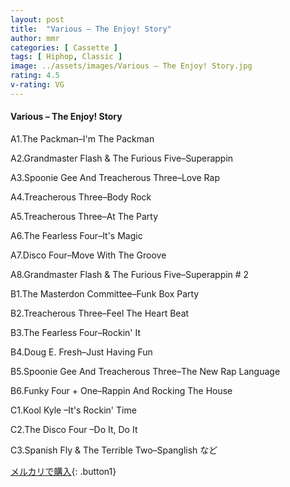 ```yaml
---
layout: post
title:  "Various – The Enjoy! Story"
author: mmr
categories: [ Cassette ]
tags: [ Hiphop, Classic ]
image: ../assets/images/Various – The Enjoy! Story.jpg
rating: 4.5
v-rating: VG
---
```


#### Various – The Enjoy! Story

A1.The Packman–I'm The Packman

A2.Grandmaster Flash & The Furious Five–Superappin

A3.Spoonie Gee And Treacherous Three–Love Rap

A4.Treacherous Three–Body Rock

A5.Treacherous Three–At The Party

A6.The Fearless Four–It's Magic

A7.Disco Four–Move With The Groove

A8.Grandmaster Flash & The Furious Five–Superappin # 2

B1.The Masterdon Committee–Funk Box Party

B2.Treacherous Three–Feel The Heart Beat

B3.The Fearless Four–Rockin' It

B4.Doug E. Fresh–Just Having Fun

B5.Spoonie Gee And Treacherous Three–The New Rap Language

B6.Funky Four + One–Rappin And Rocking The House

C1.Kool Kyle –It's Rockin' Time

C2.The Disco Four –Do It, Do It

C3.Spanish Fly & The Terrible Two–Spanglish など

[メルカリで購入](https://jp.mercari.com/item/m75930589194){: .button1}
